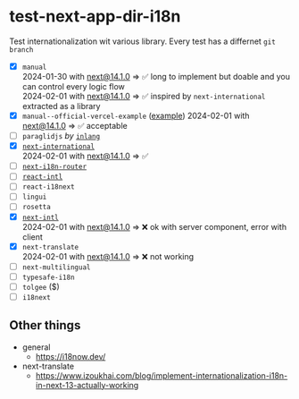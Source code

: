 # test-next-app-dir-i18n

Test internationalization wit various library.
Every test has a differnet `git branch`

- [x] `manual`  
  2024-01-30 with next@14.1.0 => ✅ long to implement but doable and you can control every logic flow  
  2024-02-01 with next@14.1.0 => ✅ inspired by `next-international` extracted as a library
- [x] `manual--official-vercel-example` ([example](https://github.com/vercel/next.js/tree/canary/examples/app-dir-i18n-routing)) 
  2024-02-01 with next@14.1.0 => ✅ acceptable
- [ ] `paraglidjs` *by* [`inlang`](https://inlang.com/m/gerre34r/library-inlang-paraglideJs)
- [x] [`next-international`](https://github.com/QuiiBz/next-international)  
  2024-02-01 with next@14.1.0 => ✅
- [ ] [`next-i18n-router`](https://github.com/i18nexus/next-i18n-router/tree/main)  
- [ ] [`react-intl`](https://formatjs.io/)  
- [ ] `react-i18next`  
- [ ] `lingui`  
- [ ] `rosetta`  
- [x] [`next-intl`](https://next-intl-docs.vercel.app/)  
  2024-02-01 with next@14.1.0 => ❌ ok with server component, error with client
- [x] `next-translate`  
  2024-02-01 with next@14.1.0 => ❌ not working  
- [ ] `next-multilingual`  
- [ ] `typesafe-i18n`  
- [ ] `tolgee` ($)  
- [ ] `i18next`  

## Other things

- general
  - https://i18now.dev/
- next-translate
  - https://www.izoukhai.com/blog/implement-internationalization-i18n-in-next-13-actually-working